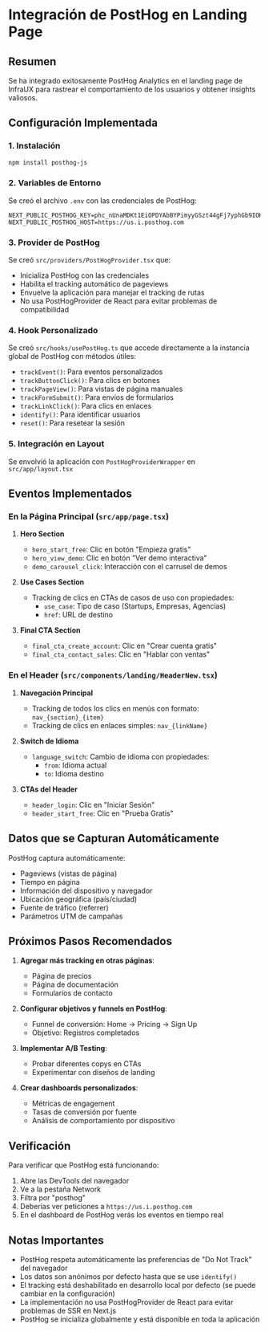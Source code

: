 # Integración de PostHog en Landing Page

## Resumen
Se ha integrado exitosamente PostHog Analytics en el landing page de InfraUX para rastrear el comportamiento de los usuarios y obtener insights valiosos.

## Configuración Implementada

### 1. Instalación
```bash
npm install posthog-js
```

### 2. Variables de Entorno
Se creó el archivo `.env` con las credenciales de PostHog:
```env
NEXT_PUBLIC_POSTHOG_KEY=phc_nUnaMDKt1EiOPDYAbBYPimyyGSzt44gFj7yphGb9IOK
NEXT_PUBLIC_POSTHOG_HOST=https://us.i.posthog.com
```

### 3. Provider de PostHog
Se creó `src/providers/PostHogProvider.tsx` que:
- Inicializa PostHog con las credenciales
- Habilita el tracking automático de pageviews
- Envuelve la aplicación para manejar el tracking de rutas
- No usa PostHogProvider de React para evitar problemas de compatibilidad

### 4. Hook Personalizado
Se creó `src/hooks/usePostHog.ts` que accede directamente a la instancia global de PostHog con métodos útiles:
- `trackEvent()`: Para eventos personalizados
- `trackButtonClick()`: Para clics en botones
- `trackPageView()`: Para vistas de página manuales
- `trackFormSubmit()`: Para envíos de formularios
- `trackLinkClick()`: Para clics en enlaces
- `identify()`: Para identificar usuarios
- `reset()`: Para resetear la sesión

### 5. Integración en Layout
Se envolvió la aplicación con `PostHogProviderWrapper` en `src/app/layout.tsx`

## Eventos Implementados

### En la Página Principal (`src/app/page.tsx`)

1. **Hero Section**
   - `hero_start_free`: Clic en botón "Empieza gratis"
   - `hero_view_demo`: Clic en botón "Ver demo interactiva"
   - `demo_carousel_click`: Interacción con el carrusel de demos

2. **Use Cases Section**
   - Tracking de clics en CTAs de casos de uso con propiedades:
     - `use_case`: Tipo de caso (Startups, Empresas, Agencias)
     - `href`: URL de destino

3. **Final CTA Section**
   - `final_cta_create_account`: Clic en "Crear cuenta gratis"
   - `final_cta_contact_sales`: Clic en "Hablar con ventas"

### En el Header (`src/components/landing/HeaderNew.tsx`)

1. **Navegación Principal**
   - Tracking de todos los clics en menús con formato: `nav_{section}_{item}`
   - Tracking de clics en enlaces simples: `nav_{linkName}`

2. **Switch de Idioma**
   - `language_switch`: Cambio de idioma con propiedades:
     - `from`: Idioma actual
     - `to`: Idioma destino

3. **CTAs del Header**
   - `header_login`: Clic en "Iniciar Sesión"
   - `header_start_free`: Clic en "Prueba Gratis"

## Datos que se Capturan Automáticamente

PostHog captura automáticamente:
- Pageviews (vistas de página)
- Tiempo en página
- Información del dispositivo y navegador
- Ubicación geográfica (país/ciudad)
- Fuente de tráfico (referrer)
- Parámetros UTM de campañas

## Próximos Pasos Recomendados

1. **Agregar más tracking en otras páginas**:
   - Página de precios
   - Página de documentación
   - Formularios de contacto

2. **Configurar objetivos y funnels en PostHog**:
   - Funnel de conversión: Home → Pricing → Sign Up
   - Objetivo: Registros completados

3. **Implementar A/B Testing**:
   - Probar diferentes copys en CTAs
   - Experimentar con diseños de landing

4. **Crear dashboards personalizados**:
   - Métricas de engagement
   - Tasas de conversión por fuente
   - Análisis de comportamiento por dispositivo

## Verificación

Para verificar que PostHog está funcionando:
1. Abre las DevTools del navegador
2. Ve a la pestaña Network
3. Filtra por "posthog"
4. Deberías ver peticiones a `https://us.i.posthog.com`
5. En el dashboard de PostHog verás los eventos en tiempo real

## Notas Importantes

- PostHog respeta automáticamente las preferencias de "Do Not Track" del navegador
- Los datos son anónimos por defecto hasta que se use `identify()`
- El tracking está deshabilitado en desarrollo local por defecto (se puede cambiar en la configuración)
- La implementación no usa PostHogProvider de React para evitar problemas de SSR en Next.js
- PostHog se inicializa globalmente y está disponible en toda la aplicación